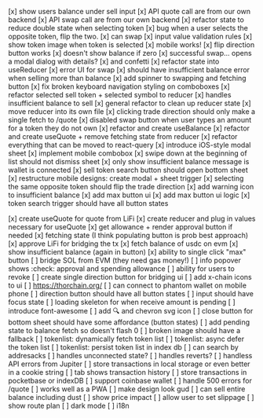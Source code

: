 [x] show users balance under sell input
[x] API quote call are from our own backend
[x] API swap call are from our own backend
[x] refactor state to reduce double state when selecting token
[x] bug when a user selects the opposite token, flip the two.
[x] can swap
[x] input value validation rules
[x] show token image when token is selected
[x] mobile works!
[x] flip direction button works
[x] doesn't show balance if zero
[x] successful swap... opens a modal dialog with details?
[x] and confetti
[x] refactor state into useReducer
[x] error UI for swap
[x] should have insufficient balance error when selling more than balance
[x] add spinner to swapping and fetching button
[x] fix broken keyboard navigation styling on comboboxes
[x] refactor selected sell token + selected symbol to reducer
[x] handles insufficient balance to sell
[x] general refactor to clean up reducer state
[x] move reducer into its own file
[x] clicking trade direction should only make a single fetch to /quote
[x] disabled swap button when user types an amount for a token they do not own
[x] refactor and create useBalance
[x] refactor and create useQuote + remove fetching state from reducer
[x] refactor everything that can be moved to react-query
[x] introduce iOS-style modal sheet
[x] implement mobile combobox
[x] swipe down at the beginning of list should not dismiss sheet
[x] only show insufficient balance message is wallet is connected
[x] sell token search button should open bottom sheet
[x] restructure mobile designs: create modal + sheet trigger
[x] selecting the same opposite token should flip the trade direction
[x] add warning icon to insufficient balance
[x] add max button ui
[x] add max button ui logic
[x] token search trigger should have all button states

[x] create useQuote for quote from LiFi
[x] create reducer and plug in values necessary for useQuote
[x] get allowance + render approval button if needed
[x] fetching state (I think populating button is prob best approach)
[x] approve LiFi for bridging the tx
[x] fetch balance of usdc on evm
[x] show insufficient balance (again in button)
[x] ability to single click "max" button
[ ] bridge SOL from EVM (they need gas money!)
[ ] info popover shows :check: approval and spending allowance
[ ] ability for users to revoke
[ ] create single direction button for bridging ui
[ ] add x-chain icons to ui
[ ] https://thorchain.org/
[ ] can connect to phantom wallet on mobile phone
[ ] direction button should have all button states
[ ] input should have focus state
[ ] loading skeleton for when receive amount is pending
[ ] introduce font-awesome
[ ] add 🔍 and chevron svg icon
[ ] close button for bottom sheet should have some affordance (button states)
[ ] add pending state to balance fetch so doesn't flash 0
[ ] broken image should have a fallback
[ ] tokenlist: dynamically fetch token list
[ ] tokenlist: async defer the token list
[ ] tokenlist: persist token list in index db
[ ] can search by addresacks
[ ] handles unconnected state?
[ ] handles reverts?
[ ] handless API errors from Jupiter
[ ] store transactions in local storage or even better in a cookie string
[ ] tab shows transaction history
[ ] store transactions in pocketbase or indexDB
[ ] support coinbase wallet
[ ] handle 500 errors for /quote
[ ] works well as a PWA
[ ] make design look gud
[ ] can sell entire balance including dust
[ ] show price impact
[ ] allow user to set slippage
[ ] show route plan
[ ] dark mode
[ ] i18n
